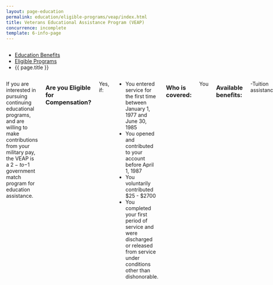 ```yaml
---
layout: page-education
permalink: education/eligible-programs/veap/index.html
title: Veterans Educational Assistance Program (VEAP)
concurrence: incomplete
template: 6-info-page
---
```


<div class="splash" markdown="0">
<div class="row" markdown="0">
<div class="small-12 columns" markdown="0">

<ul class="breadcrumbs" role="menubar" aria-label="Primary">
<li class="parent"><a href="{{ site.url }}/education/">Education Benefits</a></li>
<li class="parent"><a href="{{ site.url }}/education/eligible-programs/">Eligible Programs</a></li>
<li class="active">{{ page.title }}</li>
</ul>

</div>
</div>
</div>

<div class="main" role="main" markdown="0">

<!--<div class="action-bar">
  <div class="row">
    <div class="small-12 columns">
      
    </div>
  </div>  
</div>-->

<div class="section one" markdown="0">
<div class="primary" markdown="0">
<div class="row" markdown="0">
<div class="small-12 columns" markdown="1">

If you are interested in pursuing continuing educational programs, and are willing to make contributions from your military pay, the VEAP is a $2-to-$1 government match program for education assistance. 

### Are you Eligible for Compensation?

Yes, if:
- You entered service for the first time between January 1, 1977 and June 30, 1985
- You opened and contributed to your account before April 1, 1987
- You voluntarily contributed $25 - $2700 
- You completed your first period of service and were discharged or released from service under conditions other than dishonorable.

### Who is covered: 
You

### Available benefits: 
-Tuition assistance

### How it works: 
VEAP benefits can be applied to the following programs:
- college degree and certificate programs
- technical or vocational courses
- flight training
- apprenticeship or on-the-job training
- high-tech training
- licensing and certification tests
- entrepreneurship training
- certain entrance exams
- correspondence courses

VEAP may also be used for remedial, deficiency and refresher courses. Your monthly contributions will determine the length of your entitlements (1-36 months), and you have 10 years from your release from Active Duty to use VEAP benefits. If VEAP benefits go unused after that 10 year period, the amount left in your fund will be automatically refunded.

*Active Duty*
If you are currently Active Duty and wish to receive VEAP, you must have at least 3 months of contributions available.

*Withdrawals*
Contributions may be withdrawn if you do not meet basic eligibility requirements or if you formally request a refund.

### Learn more:
VEAP [pamphlet](http://www.benefits.va.gov/gibill/docs/pamphlets/ch32_pamphlet.pdf) 


</div>
</div>
</div>


</div>
